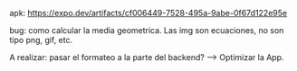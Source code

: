 apk: https://expo.dev/artifacts/cf006449-7528-495a-9abe-0f67d122e95e

bug: como calcular la media geometrica. Las img son ecuaciones, no son tipo png, gif, etc.

A realizar: pasar el formateo a la parte del backend? --> Optimizar la App.
